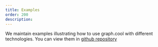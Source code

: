 ```yaml
---
title: Examples
order: 200
description: 
---
```



We maintain examples illustrating how to use graph.cool with different technologies. You can view them in [github repository](https://github.com/graphcool-examples)
